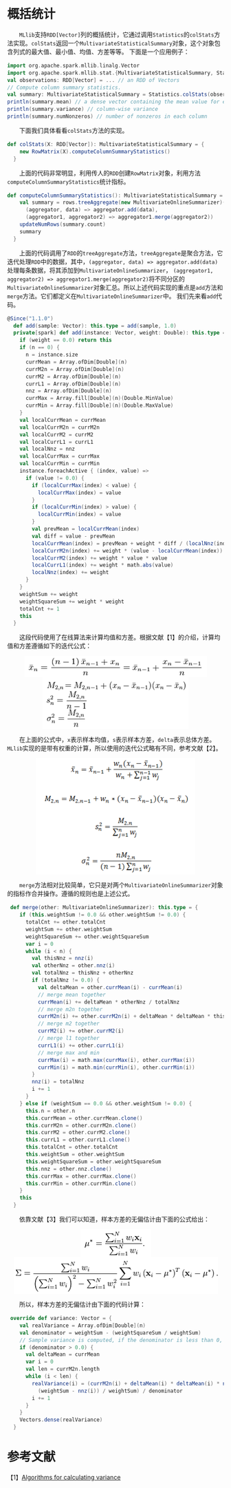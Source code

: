 # 概括统计

&emsp;&emsp;`MLlib`支持`RDD[Vector]`列的概括统计，它通过调用`Statistics`的`colStats`方法实现。`colStats`返回一个`MultivariateStatisticalSummary`对象，这个对象包含列式的最大值、最小值、均值、方差等等。
下面是一个应用例子：

```scala
import org.apache.spark.mllib.linalg.Vector
import org.apache.spark.mllib.stat.{MultivariateStatisticalSummary, Statistics}
val observations: RDD[Vector] = ... // an RDD of Vectors
// Compute column summary statistics.
val summary: MultivariateStatisticalSummary = Statistics.colStats(observations)
println(summary.mean) // a dense vector containing the mean value for each column
println(summary.variance) // column-wise variance
println(summary.numNonzeros) // number of nonzeros in each column
```
&emsp;&emsp;下面我们具体看看`colStats`方法的实现。

```scala
def colStats(X: RDD[Vector]): MultivariateStatisticalSummary = {
    new RowMatrix(X).computeColumnSummaryStatistics()
  }
```
&emsp;&emsp;上面的代码非常明显，利用传人的`RDD`创建`RowMatrix`对象，利用方法`computeColumnSummaryStatistics`统计指标。

```scala
def computeColumnSummaryStatistics(): MultivariateStatisticalSummary = {
    val summary = rows.treeAggregate(new MultivariateOnlineSummarizer)(
      (aggregator, data) => aggregator.add(data),
      (aggregator1, aggregator2) => aggregator1.merge(aggregator2))
    updateNumRows(summary.count)
    summary
  }
```
&emsp;&emsp;上面的代码调用了`RDD`的`treeAggregate`方法，`treeAggregate`是聚合方法，它迭代处理`RDD`中的数据，其中，`(aggregator, data) => aggregator.add(data)`处理每条数据，将其添加到`MultivariateOnlineSummarizer`，
`(aggregator1, aggregator2) => aggregator1.merge(aggregator2)`将不同分区的`MultivariateOnlineSummarizer`对象汇总。所以上述代码实现的重点是`add`方法和`merge`方法。它们都定义在`MultivariateOnlineSummarizer`中。
我们先来看`add`代码。

```scala
@Since("1.1.0")
  def add(sample: Vector): this.type = add(sample, 1.0)
  private[spark] def add(instance: Vector, weight: Double): this.type = {
    if (weight == 0.0) return this
    if (n == 0) {
      n = instance.size
      currMean = Array.ofDim[Double](n)
      currM2n = Array.ofDim[Double](n)
      currM2 = Array.ofDim[Double](n)
      currL1 = Array.ofDim[Double](n)
      nnz = Array.ofDim[Double](n)
      currMax = Array.fill[Double](n)(Double.MinValue)
      currMin = Array.fill[Double](n)(Double.MaxValue)
    }
    val localCurrMean = currMean
    val localCurrM2n = currM2n
    val localCurrM2 = currM2
    val localCurrL1 = currL1
    val localNnz = nnz
    val localCurrMax = currMax
    val localCurrMin = currMin
    instance.foreachActive { (index, value) =>
      if (value != 0.0) {
        if (localCurrMax(index) < value) {
          localCurrMax(index) = value
        }
        if (localCurrMin(index) > value) {
          localCurrMin(index) = value
        }
        val prevMean = localCurrMean(index)
        val diff = value - prevMean
        localCurrMean(index) = prevMean + weight * diff / (localNnz(index) + weight)
        localCurrM2n(index) += weight * (value - localCurrMean(index)) * diff
        localCurrM2(index) += weight * value * value
        localCurrL1(index) += weight * math.abs(value)
        localNnz(index) += weight
      }
    }
    weightSum += weight
    weightSquareSum += weight * weight
    totalCnt += 1
    this
  }
```
&emsp;&emsp;这段代码使用了在线算法来计算均值和方差。根据文献【1】的介绍，计算均值和方差遵循如下的迭代公式：

<div  align="center"><img src="imgs/1.1.png" width = "425" height = "50" alt="1.1" align="center" /></div>

<div  align="center"><img src="imgs/1.2.png" width = "340" height = "120" alt="1.2" align="center" /></div>

&emsp;&emsp;在上面的公式中，`x`表示样本均值，`s`表示样本方差，`delta`表示总体方差。`MLlib`实现的是带有权重的计算，所以使用的迭代公式略有不同，参考文献【2】。

<div  align="center"><img src="imgs/1.3.png" width = "370" height = "270" alt="1.1" align="center" /></div>

&emsp;&emsp;`merge`方法相对比较简单，它只是对两个`MultivariateOnlineSummarizer`对象的指标作合并操作。遵循的规则也是上述公式。

```scala
 def merge(other: MultivariateOnlineSummarizer): this.type = {
    if (this.weightSum != 0.0 && other.weightSum != 0.0) {
      totalCnt += other.totalCnt
      weightSum += other.weightSum
      weightSquareSum += other.weightSquareSum
      var i = 0
      while (i < n) {
        val thisNnz = nnz(i)
        val otherNnz = other.nnz(i)
        val totalNnz = thisNnz + otherNnz
        if (totalNnz != 0.0) {
          val deltaMean = other.currMean(i) - currMean(i)
          // merge mean together
          currMean(i) += deltaMean * otherNnz / totalNnz
          // merge m2n together
          currM2n(i) += other.currM2n(i) + deltaMean * deltaMean * thisNnz * otherNnz / totalNnz
          // merge m2 together
          currM2(i) += other.currM2(i)
          // merge l1 together
          currL1(i) += other.currL1(i)
          // merge max and min
          currMax(i) = math.max(currMax(i), other.currMax(i))
          currMin(i) = math.min(currMin(i), other.currMin(i))
        }
        nnz(i) = totalNnz
        i += 1
      }
    } else if (weightSum == 0.0 && other.weightSum != 0.0) {
      this.n = other.n
      this.currMean = other.currMean.clone()
      this.currM2n = other.currM2n.clone()
      this.currM2 = other.currM2.clone()
      this.currL1 = other.currL1.clone()
      this.totalCnt = other.totalCnt
      this.weightSum = other.weightSum
      this.weightSquareSum = other.weightSquareSum
      this.nnz = other.nnz.clone()
      this.currMax = other.currMax.clone()
      this.currMin = other.currMin.clone()
    }
    this
  }
```
&emsp;&emsp;依靠文献【3】我们可以知道，样本方差的无偏估计由下面的公式给出：

<div  align="center"><img src="imgs/1.4.png" width = "165" height = "65" alt="1.4" align="center" /></div>

<div  align="center"><img src="imgs/1.5.png" width = "475" height = "85" alt="1.5" align="center" /></div>

&emsp;&emsp;所以，样本方差的无偏估计由下面的代码计算：

```scala
 override def variance: Vector = {
    val realVariance = Array.ofDim[Double](n)
    val denominator = weightSum - (weightSquareSum / weightSum)
    // Sample variance is computed, if the denominator is less than 0, the variance is just 0.
    if (denominator > 0.0) {
      val deltaMean = currMean
      var i = 0
      val len = currM2n.length
      while (i < len) {
        realVariance(i) = (currM2n(i) + deltaMean(i) * deltaMean(i) * nnz(i) *
          (weightSum - nnz(i)) / weightSum) / denominator
        i += 1
      }
    }
    Vectors.dense(realVariance)
  }
```

# 参考文献

【1】[Algorithms for calculating variance](https://en.wikipedia.org/wiki/Algorithms_for_calculating_variance)



